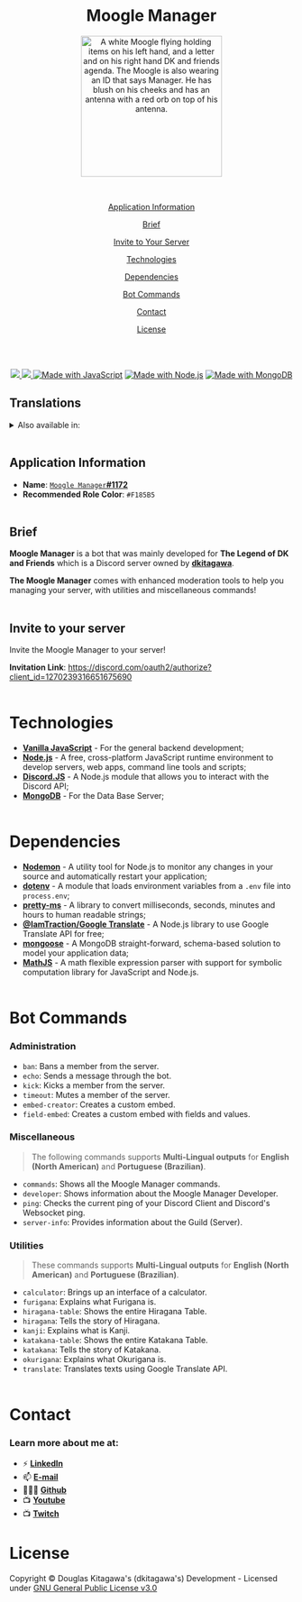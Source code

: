 <h1 align="center">
    Moogle Manager
    <br />
</h1>

<p align=center>
<img src="https://i.imgur.com/zhNQNG8.png" width="250px" alt="A white Moogle flying holding items on his left hand, and a letter and on his right hand DK and friends agenda. The Moogle is also wearing an ID that says Manager. He has blush on his cheeks and has an antenna with a red orb on top of his antenna." loading="lazy" />
</p>
<br />

<a href ="#application-information"><p align="center">Application Information</p></a>
<a href ="#brief"><p align="center">Brief</p></a>
<a href="#invite-to-your-server"><p align="center">Invite to Your Server</p></a>
<a href="#technologies"><p align="center">Technologies</p></a>
<a href="#dependencies"><p align="center">Dependencies</p></a>
<a href="#bot-commands"><p align="center">Bot Commands</p></a>
<a href="#contact"><p align="center">Contact</p></a>
<a href="#license"><p align="center">License</p></a>

<br /><br />
</center>

<p align="center">
  <a href="#" title="Build Passing"><img src="https://img.shields.io/badge/build-passing-brightgreen">
  <a href="https://github.com/sdkitagawa/moogle_manager?tab=GPL-3.0-1-ov-file" title="LICENSE"><img src="https://camo.githubusercontent.com/a40de0257320518fb90f63064c57e70bc026d492b258b4ea42ec58f1e5f2279c/68747470733a2f2f696d672e736869656c64732e696f2f6769746875622f6c6963656e73652f72617468656e612f72617468656e612e737667">
  <a href="https://www.javascript.com/" title="Go to JavaScript homepage"><img src="https://img.shields.io/badge/Made_with-JavaScript-yellow?logo=javascript&logoColor=white" alt="Made with JavaScript"></a>
  <a href="https://nodejs.org" title="Go to Node.js homepage"><img src="https://img.shields.io/badge/Node.js-%3E=18-green?logo=node.js&logoColor=white" alt="Made with Node.js"></a>
  <a href="https://www.mongodb.com/" title="Go to MongoDB homepage"><img src="https://img.shields.io/badge/MongoDB-green?logo=mongodb&logoColor=white" alt="Made with MongoDB"></a>
</p>

Translations
---
<details>
<summary>Also available in:</summary>

- [English](./README.md)
- [Spanish](docs/translations/README-es.md)
- [Portuguese](docs/translations/README-pt-br.md)
- [Japanese](docs/translations/README-jp.md)
</details>
<br />

## Application Information
- **Name**: [`Moogle Manager`**#1172**](https://discord.com/users/1221986587399815198/)
- **Recommended Role Color**: `#F185B5`
<br /><br />

## Brief
**Moogle Manager** is a bot that was mainly developed for **The Legend of DK and Friends** which is a Discord server owned by **[dkitagawa](https://discord.com/users/737103505663328356/)**.

**The Moogle Manager** comes with enhanced moderation tools to help you managing your server, with utilities and miscellaneous commands!
<br /><br />

## Invite to your server
Invite the Moogle Manager to your server!

**Invitation Link**: https://discord.com/oauth2/authorize?client_id=1270239316651675690
<br /><br />

# Technologies
- [**Vanilla JavaScript**](https://developer.mozilla.org/en-US/docs/Web/JavaScript) - For the general backend development;
- [**Node.js**]() - A free, cross-platform JavaScript runtime environment to develop servers, web apps, command line tools and scripts;
- [**Discord.JS**](https://discord.js.org/) - A Node.js module that allows you to interact with the Discord API;
- [**MongoDB**](https://www.mongodb.com/company/what-is-mongodb) - For the Data Base Server;
<br /><br />

# Dependencies
- [**Nodemon**](https://nodemon.io/) - A utility tool for Node.js to monitor any changes in your source and automatically restart your application;
- [**dotenv**](https://www.npmjs.com/package/dotenv) - A module that loads environment variables from a `.env` file into `process.env`;
- [**pretty-ms**](https://www.npmjs.com/package/pretty-ms) - A library to convert milliseconds, seconds, minutes and hours to human readable strings;
- [**@IamTraction/Google Translate**](https://www.npmjs.com/package/@iamtraction/google-translate) - A Node.js library to use Google Translate API for free;
- [**mongoose**](https://mongoosejs.com/) - A MongoDB straight-forward, schema-based solution to model your application data;
- [**MathJS**](https://mathjs.org/) - A math flexible expression parser with support for symbolic computation library for JavaScript and Node.js.
<br /><br />

# Bot Commands

### Administration
- `ban`: Bans a member from the server.
- `echo`: Sends a message through the bot.
- `kick`: Kicks a member from the server.
- `timeout`: Mutes a member of the server.
- `embed-creator`: Creates a custom embed.
- `field-embed`: Creates a custom embed with fields and values.

### Miscellaneous
> The following commands supports **Multi-Lingual outputs** for **English (North American)** and **Portuguese (Brazilian)**.
- `commands`: Shows all the Moogle Manager commands.
- `developer`: Shows information about the Moogle Manager Developer.
- `ping`: Checks the current ping of your Discord Client and Discord's Websocket ping.
- `server-info`: Provides information about the Guild (Server).

### Utilities
> These commands supports **Multi-Lingual outputs** for **English (North American)** and **Portuguese (Brazilian)**.
- `calculator`: Brings up an interface of a calculator.
- `furigana`: Explains what Furigana is.
- `hiragana-table`: Shows the entire Hiragana Table.
- `hiragana`: Tells the story of Hiragana.
- `kanji`: Explains what is Kanji.
- `katakana-table`: Shows the entire Katakana Table.
- `katakana`: Tells the story of Katakana.
- `okurigana`: Explains what Okurigana is.
- `translate`: Translates texts using Google Translate API.
<br /><br />

# Contact
### **Learn more about me at:**
- ⚡ [**LinkedIn**](https://linkedin.com/in/douglas-kitagawa/)
- 📫 [**E-mail**](mailto:douglaskitagawa@proton.me)
- 👨🏻‍💻 [**Github**](https://github.com/sdkitagawa)
- 📺 [**Youtube**](https://www.youtube.com/@dkitagawa)
- 📺 [**Twitch**](https://www.twitch.tv/kitbitdots)

# License
Copyright © Douglas Kitagawa's (dkitagawa's) Development - Licensed under [GNU General Public License v3.0](./LICENSE.bib)
